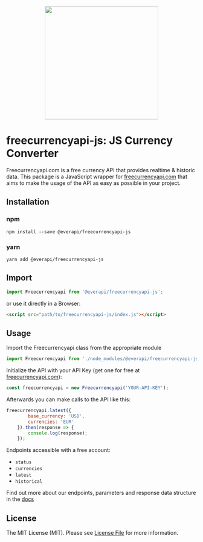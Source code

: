 <p align="center">
<img src="https://app.freecurrencyapi.com/img/logo/freecurrencyapi.png" width="300"/>
</p>

# freecurrencyapi-js: JS Currency Converter
Freecurrencyapi.com is a free currency API that provides realtime & historic data.
This package is a JavaScript wrapper for [freecurrencyapi.com](https://freecurrencyapi.com) that aims to make the usage of the API as easy as possible in your project.

## Installation

### npm
```shell
npm install --save @everapi/freecurrencyapi-js
```
### yarn
```shell
yarn add @everapi/freecurrencyapi-js
```

## Import

```js
import Freecurrencyapi from '@everapi/freecurrencyapi-js';
```

or use it directly in a Browser:

```html
<script src="path/to/freecurrencyapi-js/index.js"></script>
```

## Usage

Import the Freecurrencyapi class from the appropriate module
```js
import Freecurrencyapi from './node_modules/@everapi/freecurrencyapi-js/index.js';
```
Initialize the API with your API Key (get one for free at [freecurrencyapi.com](https://freecurrencyapi.com)):

```js
const freecurrencyapi = new Freecurrencyapi('YOUR-API-KEY');
```

Afterwards you can make calls to the API like this:

```js
freecurrencyapi.latest({
        base_currency: 'USD',
        currencies: 'EUR'
    }).then(response => {
        console.log(response);
    });
```

Endpoints accessible with a free account:
- `status`
- `currencies`
- `latest`
- `historical`

Find out more about our endpoints, parameters and response data structure in the [docs](https://freecurrencyapi.com/docs)

## License

The MIT License (MIT). Please see [License File](LICENSE.md) for more information.

[docs]: https://freecurrencyapi.com/docs
[freecurrencyapi.com]: https://freecurrencyapi.com
